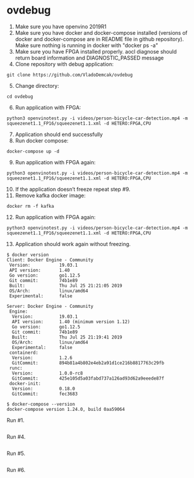 # ovdebug
1.	Make sure you have openvino 2019R1 
2.	Make sure you have docker and docker-compose installed (versions of docker and docker-compose are in README file in github repository). Make sure nothing is running in docker with "docker ps -a"
3.	Make sure you have FPGA installed properly. aocl diagnose should return board information and DIAGNOSTIC_PASSED message
4.	Clone repository with debug application: 
```
git clone https://github.com/VladoDemcak/ovdebug
```
5.	Change directory: 
```
cd ovdebug
```
6.	Run application with FPGA:  
```
python3 openvinotest.py -i videos/person-bicycle-car-detection.mp4 -m squeezenet1.1_FP16/squeezenet1.1.xml -d HETERO:FPGA,CPU
```
7.	Application should end successfully 
8.	Run docker compose: 
```
docker-compose up -d 
```
9.	Run application with FPGA again:  
```
python3 openvinotest.py -i videos/person-bicycle-car-detection.mp4 -m squeezenet1.1_FP16/squeezenet1.1.xml -d HETERO:FPGA,CPU
```
10.	If the application doesn’t freeze repeat step #9. 
11.	Remove kafka docker image: 
```
docker rm -f kafka 
```
12.	Run application with FPGA again:  
```
python3 openvinotest.py -i videos/person-bicycle-car-detection.mp4 -m squeezenet1.1_FP16/squeezenet1.1.xml -d HETERO:FPGA,CPU
```
13.	Application should work again without freezing.


```
$ docker version
Client: Docker Engine - Community
 Version:           19.03.1
 API version:       1.40
 Go version:        go1.12.5
 Git commit:        74b1e89
 Built:             Thu Jul 25 21:21:05 2019
 OS/Arch:           linux/amd64
 Experimental:      false

Server: Docker Engine - Community
 Engine:
  Version:          19.03.1
  API version:      1.40 (minimum version 1.12)
  Go version:       go1.12.5
  Git commit:       74b1e89
  Built:            Thu Jul 25 21:19:41 2019
  OS/Arch:          linux/amd64
  Experimental:     false
 containerd:
  Version:          1.2.6
  GitCommit:        894b81a4b802e4eb2a91d1ce216b8817763c29fb
 runc:
  Version:          1.0.0-rc8
  GitCommit:        425e105d5a03fabd737a126ad93d62a9eeede87f
 docker-init:
  Version:          0.18.0
  GitCommit:        fec3683
```

```
$ docker-compose --version
docker-compose version 1.24.0, build 0aa59064
```

Run #1.
```

```

Run #4.
```

```

Run #5.
```

```

Run #6.
```

```
